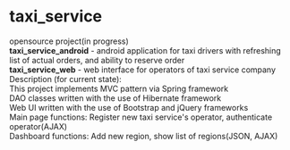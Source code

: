 # taxi_service
opensource project(in progress)<br>
<b>taxi_service_android</b> - android application for taxi drivers with refreshing list of actual orders, and ability to reserve order<br>
<b>taxi_service_web</b> - web interface for operators of taxi service company<br>
Description (for current state):<br>
This project implements MVC pattern via Spring framework<br>
DAO classes written with the use of Hibernate framework<br>
Web UI written with the use of Bootstrap and jQuery frameworks<br>
Main page functions: Register new taxi service's operator, authenticate operator(AJAX)<br>
Dashboard functions: Add new region, show list of regions(JSON, AJAX)<br>
